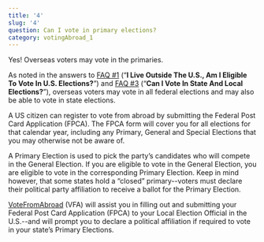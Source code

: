 ```yaml
---
title: '4'
slug: '4'
question: Can I vote in primary elections?
category: votingAbroad_1
---
```

Yes! Overseas voters may vote in the primaries. 

As noted in the answers to [FAQ #1](/faqs/1) (“**I Live Outside The U.S., Am I Eligible To Vote In U.S. Elections?**”) and [FAQ #3](/faqs/3) (“**Can I Vote In State And Local Elections?**”), overseas voters may vote in all federal elections and may also be able to vote in state elections. 

A US citizen can register to vote from abroad by submitting the Federal Post Card Application (FPCA). The FPCA form will cover you for all elections for that calendar year, including any Primary, General and Special Elections that you may otherwise not be aware of.

A Primary Election is used to pick the party’s candidates who will compete in the General Election. If you are eligible to vote in the General Election, you are eligible to vote in the corresponding Primary Election. Keep in mind however, that some states hold a “closed” primary--voters must declare their political party affiliation to receive a ballot for the Primary Election. 

[VoteFromAbroad](/) (VFA) will assist you in filling out and submitting your Federal Post Card Application (FPCA) to your Local Election Official in the U.S.--and will prompt you to declare a political affiliation if required to vote in your state’s Primary Elections.
